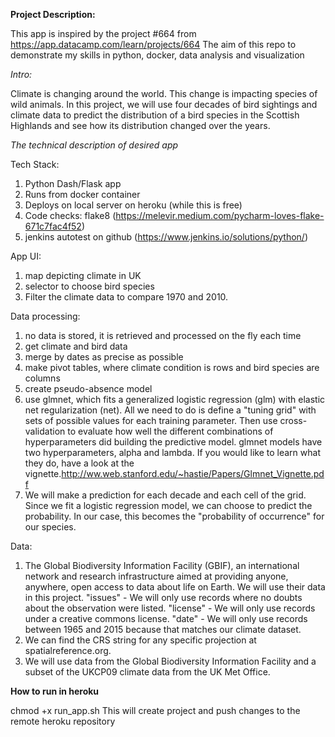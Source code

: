**Project Description:**

This app is inspired by the project #664 from https://app.datacamp.com/learn/projects/664
The aim of this repo to demonstrate my skills in python, docker, data analysis and visualization

_Intro:_ 

Climate is changing around the world. This change is impacting species of wild animals. In this project, we will use four decades of bird sightings and climate data to predict the distribution of a bird species in the Scottish Highlands and see how its distribution changed over the years.

_The technical description of desired app_

Tech Stack:
1) Python Dash/Flask app
2) Runs from docker container
3) Deploys on local server on heroku (while this is free)
4) Code checks: flake8 (https://melevir.medium.com/pycharm-loves-flake-671c7fac4f52)
5) jenkins autotest on github (https://www.jenkins.io/solutions/python/)

App UI:
1) map depicting climate in UK
2) selector to choose bird species
3) Filter the climate data to compare 1970 and 2010.

Data processing:
1) no data is stored, it is retrieved and processed on the fly each time
1) get climate and bird data
2) merge by dates as precise as possible
3) make pivot tables, where climate condition is rows and bird species are columns
4) create pseudo-absence model
5) use glmnet, which fits a generalized logistic regression (glm) with elastic net regularization (net). All we need to do is define a "tuning grid" with sets of possible values for each training parameter. Then use cross-validation to evaluate how well the different combinations of hyperparameters did building the predictive model. glmnet models have two hyperparameters, alpha and lambda. If you would like to learn what they do, have a look at the vignette.http://ww.web.stanford.edu/~hastie/Papers/Glmnet_Vignette.pdf
6) We will make a prediction for each decade and each cell of the grid. Since we fit a logistic regression model, we can choose to predict the probability. In our case, this becomes the "probability of occurrence" for our species.


Data: 
1) The Global Biodiversity Information Facility (GBIF), an international network and research infrastructure aimed at providing anyone, anywhere, open access to data about life on Earth. We will use their data in this project.
    "issues" - We will only use records where no doubts about the observation were listed.
    "license" - We will only use records under a creative commons license.
    "date" - We will only use records between 1965 and 2015 because that matches our climate dataset.
2) We can find the CRS string for any specific projection at spatialreference.org.
5) We will use data from the Global Biodiversity Information Facility and a subset of the UKCP09 climate data from the UK Met Office.


**How to run in heroku**

chmod +x run_app.sh
This will create project and push changes to the remote heroku repository
